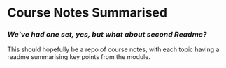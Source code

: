 # Course Notes Summarised


 ### ***We've had one set, yes, but what about second Readme?***


This should hopefully be a repo of course notes, with each topic having a readme summarising key points from the module.
